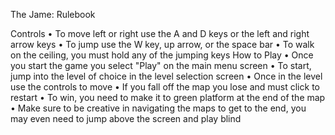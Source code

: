 The Jame: Rulebook

Controls 
•	To move left or right use the A and D keys or the left and right arrow keys 
•	To jump use the W key, up arrow, or the space bar
•	To walk on the ceiling, you must hold any of the jumping keys 
How to Play
• Once you start the game you select "Play" on the main menu screen
•	To start, jump into the level of choice in the level selection screen
•	Once in the level use the controls to move 
•	If you fall off the map you lose and must click to restart 
•	To win, you need to make it to green platform at the end of the map
•	Make sure to be creative in navigating the maps to get to the end, you may even need to jump above the screen and play blind
